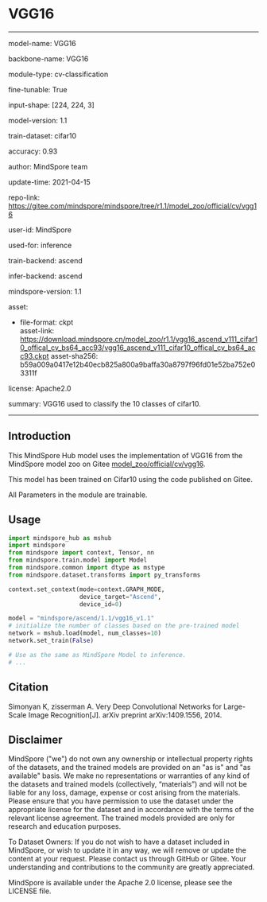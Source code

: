 # VGG16

---

model-name: VGG16

backbone-name: VGG16

module-type: cv-classification

fine-tunable: True

input-shape: [224, 224, 3]

model-version: 1.1

train-dataset: cifar10

accuracy: 0.93

author: MindSpore team

update-time: 2021-04-15

repo-link: <https://gitee.com/mindspore/mindspore/tree/r1.1/model_zoo/official/cv/vgg16>

user-id: MindSpore

used-for: inference

train-backend: ascend

infer-backend: ascend

mindspore-version: 1.1

asset:

-
    file-format: ckpt  
    asset-link: <https://download.mindspore.cn/model_zoo/r1.1/vgg16_ascend_v111_cifar10_offical_cv_bs64_acc93/vgg16_ascend_v111_cifar10_offical_cv_bs64_acc93.ckpt>
    asset-sha256: b59a009a0417e12b40ecb825a800a9baffa30a8797f96fd01e52ba752e03311f

license: Apache2.0

summary: VGG16 used to classify the 10 classes of cifar10.

---

## Introduction

This MindSpore Hub model uses the implementation of VGG16 from the MindSpore model zoo on Gitee [model_zoo/official/cv/vgg16](https://gitee.com/mindspore/mindspore/blob/r1.1/model_zoo/official/cv/vgg16/README.md).

This model has been trained on Cifar10 using the code published on Gitee.

All Parameters in the module are trainable.

## Usage

```python
import mindspore_hub as mshub
import mindspore
from mindspore import context, Tensor, nn
from mindspore.train.model import Model
from mindspore.common import dtype as mstype
from mindspore.dataset.transforms import py_transforms

context.set_context(mode=context.GRAPH_MODE,
                    device_target="Ascend",
                    device_id=0)

model = "mindspore/ascend/1.1/vgg16_v1.1"
# initialize the number of classes based on the pre-trained model
network = mshub.load(model, num_classes=10)
network.set_train(False)

# Use as the same as MindSpore Model to inference.
# ...
```

## Citation

Simonyan K, zisserman A. Very Deep Convolutional Networks for Large-Scale Image Recognition[J]. arXiv preprint arXiv:1409.1556, 2014.

## Disclaimer

MindSpore ("we") do not own any ownership or intellectual property rights of the datasets, and the trained models are provided on an "as is" and "as available" basis. We make no representations or warranties of any kind of the datasets and trained models (collectively, “materials”) and will not be liable for any loss, damage, expense or cost arising from the materials. Please ensure that you have permission to use the dataset under the appropriate license for the dataset and in accordance with the terms of the relevant license agreement. The trained models provided are only for research and education purposes.

To Dataset Owners: If you do not wish to have a dataset included in MindSpore, or wish to update it in any way, we will remove or update the content at your request. Please contact us through GitHub or Gitee. Your understanding and contributions to the community are greatly appreciated.

MindSpore is available under the Apache 2.0 license, please see the LICENSE file.